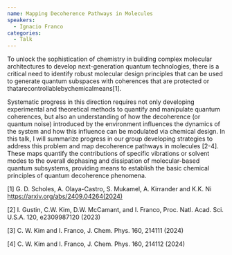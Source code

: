 ```yaml
---
name: Mapping Decoherence Pathways in Molecules
speakers:
  - Ignacio Franco
categories:
  - Talk
---
```


To unlock the sophistication of chemistry in building complex molecular architectures to develop next-generation quantum technologies, there is a critical need to identify robust molecular design principles that can be used to generate quantum subspaces with coherences that are protected or thatarecontrollablebychemicalmeans[1]. 

Systematic progress in this direction requires not only developing experimental and theoretical methods to quantify and manipulate quantum coherences, but also an understanding of how the decoherence (or quantum noise) introduced by the environment influences the dynamics of the system and how this influence can be modulated via chemical design. In this talk, I will summarize progress in our group developing strategies to address this problem and map decoherence pathways in molecules [2-4]. These maps quantify the contributions of specific vibrations or solvent modes to the overall dephasing and dissipation of molecular-based quantum subsystems, providing means to establish the basic chemical principles of quantum decoherence phenomena.

[1] G. D. Scholes, A. Olaya-Castro, S. Mukamel, A. Kirrander and K.K. Ni https://arxiv.org/abs/2409.04264(2024) 

[2] I. Gustin, C.W. Kim, D.W. McCamant, and I. Franco, Proc. Natl. Acad. Sci. U.S.A. 120, e2309987120 (2023) 

[3] C. W. Kim and I. Franco, J. Chem. Phys. 160, 214111 (2024)

[4] C. W. Kim and I. Franco, J. Chem. Phys. 160, 214112 (2024)